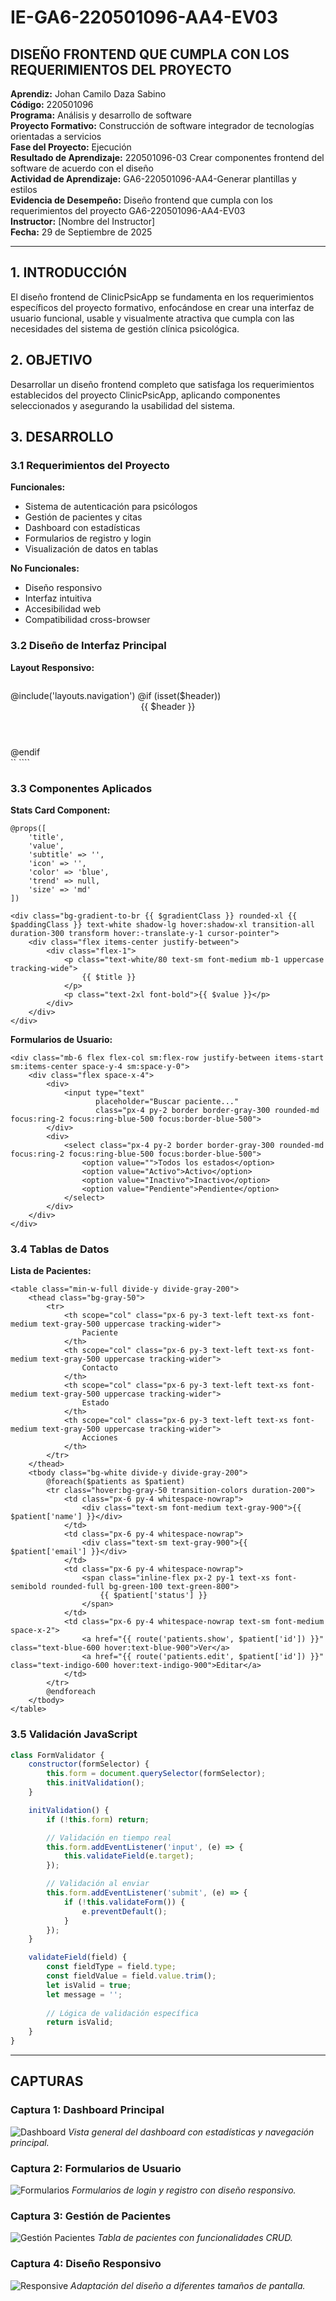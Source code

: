 # IE-GA6-220501096-AA4-EV03
## DISEÑO FRONTEND QUE CUMPLA CON LOS REQUERIMIENTOS DEL PROYECTO

**Aprendiz:** Johan Camilo Daza Sabino  
**Código:** 220501096  
**Programa:** Análisis y desarrollo de software  
**Proyecto Formativo:** Construcción de software integrador de tecnologías orientadas a servicios  
**Fase del Proyecto:** Ejecución  
**Resultado de Aprendizaje:** 220501096-03 Crear componentes frontend del software de acuerdo con el diseño  
**Actividad de Aprendizaje:** GA6-220501096-AA4-Generar plantillas y estilos  
**Evidencia de Desempeño:** Diseño frontend que cumpla con los requerimientos del proyecto GA6-220501096-AA4-EV03  
**Instructor:** [Nombre del Instructor]  
**Fecha:** 29 de Septiembre de 2025

---

## 1. INTRODUCCIÓN

El diseño frontend de ClinicPsicApp se fundamenta en los requerimientos específicos del proyecto formativo, enfocándose en crear una interfaz de usuario funcional, usable y visualmente atractiva que cumpla con las necesidades del sistema de gestión clínica psicológica.

## 2. OBJETIVO

Desarrollar un diseño frontend completo que satisfaga los requerimientos establecidos del proyecto ClinicPsicApp, aplicando componentes seleccionados y asegurando la usabilidad del sistema.

## 3. DESARROLLO

### 3.1 Requerimientos del Proyecto

**Funcionales:**
- Sistema de autenticación para psicólogos
- Gestión de pacientes y citas
- Dashboard con estadísticas
- Formularios de registro y login
- Visualización de datos en tablas

**No Funcionales:**
- Diseño responsivo
- Interfaz intuitiva
- Accesibilidad web
- Compatibilidad cross-browser

### 3.2 Diseño de Interfaz Principal

**Layout Responsivo:**
```blade
```
<!DOCTYPE html>
<html lang="{{ str_replace('_', '-', app()->getLocale()) }}">
    <head>
        <meta charset="utf-8">
        <meta name="viewport" content="width=device-width, initial-scale=1">
        <meta name="csrf-token" content="{{ csrf_token() }}">
        <title>{{ config('app.name', 'Laravel') }}</title>
    </head>
    <body class="font-sans antialiased">
        <div class="min-h-screen bg-gray-100">
            @include('layouts.navigation')
            @if (isset($header))
                <header class="bg-white shadow">
                    <div class="max-w-7xl mx-auto py-6 px-4 sm:px-6 lg:px-8">
                        {{ $header }}
                    </div>
                </header>
            @endif
        </div>
    </body>
</html>
``
````

### 3.3 Componentes Aplicados

**Stats Card Component:**
```blade
@props([
    'title',
    'value',
    'subtitle' => '',
    'icon' => '',
    'color' => 'blue',
    'trend' => null,
    'size' => 'md'
])

<div class="bg-gradient-to-br {{ $gradientClass }} rounded-xl {{ $paddingClass }} text-white shadow-lg hover:shadow-xl transition-all duration-300 transform hover:-translate-y-1 cursor-pointer">
    <div class="flex items-center justify-between">
        <div class="flex-1">
            <p class="text-white/80 text-sm font-medium mb-1 uppercase tracking-wide">
                {{ $title }}
            </p>
            <p class="text-2xl font-bold">{{ $value }}</p>
        </div>
    </div>
</div>
```

**Formularios de Usuario:**
```blade
<div class="mb-6 flex flex-col sm:flex-row justify-between items-start sm:items-center space-y-4 sm:space-y-0">
    <div class="flex space-x-4">
        <div>
            <input type="text" 
                   placeholder="Buscar paciente..." 
                   class="px-4 py-2 border border-gray-300 rounded-md focus:ring-2 focus:ring-blue-500 focus:border-blue-500">
        </div>
        <div>
            <select class="px-4 py-2 border border-gray-300 rounded-md focus:ring-2 focus:ring-blue-500 focus:border-blue-500">
                <option value="">Todos los estados</option>
                <option value="Activo">Activo</option>
                <option value="Inactivo">Inactivo</option>
                <option value="Pendiente">Pendiente</option>
            </select>
        </div>
    </div>
</div>
```

### 3.4 Tablas de Datos

**Lista de Pacientes:**
```blade
<table class="min-w-full divide-y divide-gray-200">
    <thead class="bg-gray-50">
        <tr>
            <th scope="col" class="px-6 py-3 text-left text-xs font-medium text-gray-500 uppercase tracking-wider">
                Paciente
            </th>
            <th scope="col" class="px-6 py-3 text-left text-xs font-medium text-gray-500 uppercase tracking-wider">
                Contacto
            </th>
            <th scope="col" class="px-6 py-3 text-left text-xs font-medium text-gray-500 uppercase tracking-wider">
                Estado
            </th>
            <th scope="col" class="px-6 py-3 text-left text-xs font-medium text-gray-500 uppercase tracking-wider">
                Acciones
            </th>
        </tr>
    </thead>
    <tbody class="bg-white divide-y divide-gray-200">
        @foreach($patients as $patient)
        <tr class="hover:bg-gray-50 transition-colors duration-200">
            <td class="px-6 py-4 whitespace-nowrap">
                <div class="text-sm font-medium text-gray-900">{{ $patient['name'] }}</div>
            </td>
            <td class="px-6 py-4 whitespace-nowrap">
                <div class="text-sm text-gray-900">{{ $patient['email'] }}</div>
            </td>
            <td class="px-6 py-4 whitespace-nowrap">
                <span class="inline-flex px-2 py-1 text-xs font-semibold rounded-full bg-green-100 text-green-800">
                    {{ $patient['status'] }}
                </span>
            </td>
            <td class="px-6 py-4 whitespace-nowrap text-sm font-medium space-x-2">
                <a href="{{ route('patients.show', $patient['id']) }}" class="text-blue-600 hover:text-blue-900">Ver</a>
                <a href="{{ route('patients.edit', $patient['id']) }}" class="text-indigo-600 hover:text-indigo-900">Editar</a>
            </td>
        </tr>
        @endforeach
    </tbody>
</table>
```

### 3.5 Validación JavaScript

```javascript
class FormValidator {
    constructor(formSelector) {
        this.form = document.querySelector(formSelector);
        this.initValidation();
    }

    initValidation() {
        if (!this.form) return;

        // Validación en tiempo real
        this.form.addEventListener('input', (e) => {
            this.validateField(e.target);
        });

        // Validación al enviar
        this.form.addEventListener('submit', (e) => {
            if (!this.validateForm()) {
                e.preventDefault();
            }
        });
    }

    validateField(field) {
        const fieldType = field.type;
        const fieldValue = field.value.trim();
        let isValid = true;
        let message = '';
        
        // Lógica de validación específica
        return isValid;
    }
}
```

---

## CAPTURAS

### Captura 1: Dashboard Principal
![Dashboard](capturas/dashboard-principal.png)
*Vista general del dashboard con estadísticas y navegación principal.*

### Captura 2: Formularios de Usuario
![Formularios](capturas/formularios-usuario.png)
*Formularios de login y registro con diseño responsivo.*

### Captura 3: Gestión de Pacientes
![Gestión Pacientes](capturas/gestion-pacientes.png)
*Tabla de pacientes con funcionalidades CRUD.*

### Captura 4: Diseño Responsivo
![Responsive](capturas/diseño-responsive.png)
*Adaptación del diseño a diferentes tamaños de pantalla.*